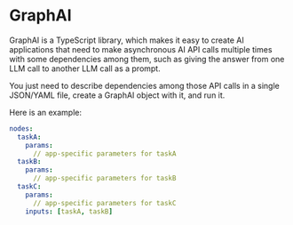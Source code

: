 # GraphAI

GraphAI is a TypeScript library, which makes it easy to create AI applications that need to make asynchronous AI API calls multiple times with some dependencies among them, such as giving the answer from one LLM call to another LLM call as a prompt. 

You just need to describe dependencies among those API calls in a single JSON/YAML file, create a GraphAI object with it, and run it.

Here is an example:

```YAML
nodes:
  taskA:
    params:
      // app-specific parameters for taskA
  taskB:
    params:
      // app-specific parameters for taskB
  taskC:
    params:
      // app-specific parameters for taskC
    inputs: [taskA, taskB]
```

